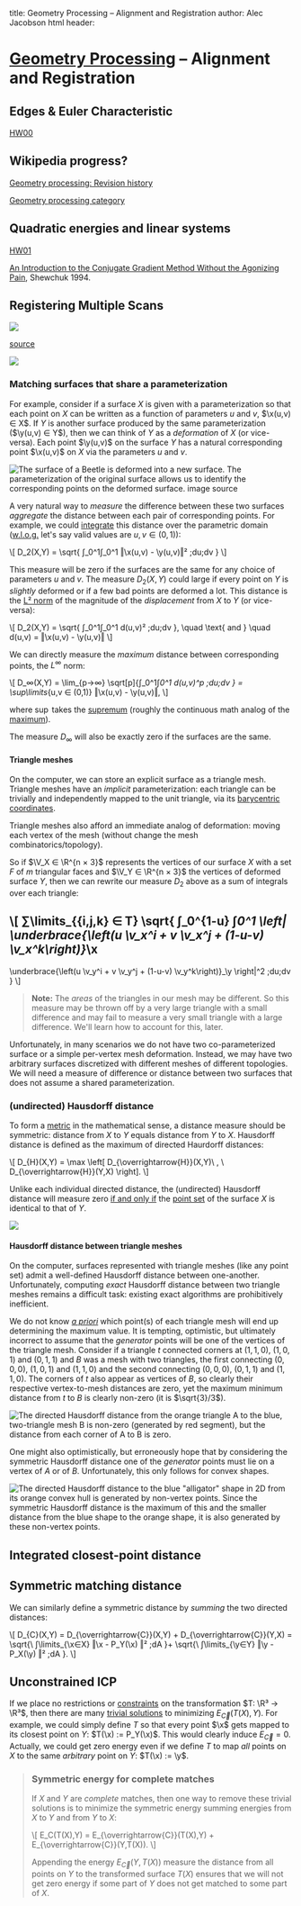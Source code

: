 title: Geometry Processing – Alignment and Registration
author: Alec Jacobson
html header:  <link rel="stylesheet" href=../style.css>
<link rel="stylesheet" href=style.css>
<script src="https://ajax.googleapis.com/ajax/libs/jquery/3.1.0/jquery.min.js"></script>
<script type="text/javascript" src="http://cdn.mathjax.org/mathjax/latest/MathJax.js?config=TeX-AMS-MML_HTMLorMML"></script>

# [Geometry Processing](../index.html) – Alignment and Registration

## Edges & Euler Characteristic 

[HW00](https://github.com/alecjacobson/geometry-processing-introduction)

## Wikipedia progress?

[Geometry processing: Revision history](https://en.wikipedia.org/w/index.php?title=Geometry_processing&action=history)

[Geometry processing category](https://en.wikipedia.org/wiki/Category:Geometry_processing)

## Quadratic energies and linear systems

[HW01](https://github.com/alecjacobson/geometry-processing-mesh-reconstruction)

[An Introduction to the Conjugate Gradient Method Without the Agonizing
Pain](https://www.cs.cmu.edu/~quake-papers/painless-conjugate-gradient.pdf),
Shewchuk 1994.

## Registering Multiple Scans

![](images/statue-registration.png)

[source](http://www.cs.unc.edu/~yumeng/)

![](images/bouaziz-kinect-acquisition-registration.jpg)

<div style="display:none">
$$\newcommand{\mat}[1]{\mathbf{#1}}$$
$$\newcommand{\vec}[1]{\mathbf{#1}}$$
$$\newcommand{\A}{\mat{A}}$$
$$\newcommand{\B}{\mat{B}}$$
$$\newcommand{\C}{\mat{C}}$$
$$\newcommand{\D}{\mat{D}}$$
$$\newcommand{\I}{\mat{I}}$$
$$\newcommand{\G}{\mat{G}}$$
$$\newcommand{\N}{\mat{N}}$$
$$\newcommand{\P}{\mat{P}}$$
$$\newcommand{\Rot}{\mat{R}}$$
$$\newcommand{\R}{\mathbb{R}}$$
$$\newcommand{\One}{\mathbf{1}}$$
$$\newcommand{\S}{\mathcal{S}}$$
$$\newcommand{\M}{\mat{M}}$$
$$\newcommand{\U}{\mat{U}}$$
$$\newcommand{\V}{\mat{V}}$$
$$\newcommand{\W}{\mat{W}}$$ 
$$\newcommand{\X}{\mat{X}}$$
$$\newcommand{\Y}{\mat{Y}}$$
$$\newcommand{\c}{\vec{c}}$$
$$\newcommand{\f}{\vec{f}}$$
$$\newcommand{\g}{\vec{g}}$$
$$\newcommand{\n}{\vec{n}}$$
$$\newcommand{\p}{\vec{p}}$$
$$\newcommand{\tr}[1]{\mathop{\text{tr}}{\left(#1\right)}}$$
$$\newcommand{\t}{\vec{t}}$$
$$\newcommand{\x}{\vec{x}}$$
$$\newcommand{\y}{\vec{y}}$$
$$\newcommand{\u}{\vec{u}}$$
$$\newcommand{\z}{\vec{z}}$$
$$\renewcommand{\v}{\vec{v}}$$
$$\newcommand{\transpose}{{\mathsf T}}$$
$$\newcommand{\argmin}{\mathop{\text{argmin}}}$$
$$\newcommand{\argmax}{\mathop{\text{argmax}}}$$
</div>

### Matching surfaces that share a parameterization

For example, consider if a surface $X$ is given with a parameterization so that
each point on $X$ can be written as a function of parameters $u$ and $v$,
$\x(u,v) ∈ X$. If $Y$ is another surface produced by the same parameterization
($\y(u,v) ∈ Y$), then we can think of $Y$ as a _deformation_ of $X$ (or
vice-versa). Each point $\y(u,v)$ on the surface $Y$ has a natural
corresponding point $\x(u,v)$ on $X$ via the parameters $u$ and $v$.

![The surface of a Beetle is _deformed_ into a new surface. The
parameterization of the original surface allows us to identify the
corresponding points on the deformed surface.
[image source](http://www.cs.cmu.edu/~kmcrane/)
](images/beetle-deformation.png)

A very natural way to _measure_ the difference between these two surfaces
_aggregate_ the distance between each pair of corresponding points. For
example, we could [integrate](https://en.wikipedia.org/wiki/Integral) this
distance over the parametric domain
([w.l.o.g.](https://en.wikipedia.org/wiki/Without_loss_of_generality) let's say
valid values are $u,v ∈ (0,1)$):

\\[
D_2(X,Y) = \sqrt{ ∫_0^1∫_0^1 ‖\x(u,v) - \y(u,v)‖² \;du\;dv }
\\]

This measure will be zero if the surfaces are the same for any choice of
parameters $u$ and $v$. The measure $D_2(X,Y)$ could large if every point on
$Y$ is _slightly_ deformed or if a few bad points are deformed a lot. This
distance is the [L²
norm](https://en.wikipedia.org/wiki/Norm_(mathematics)#Infinite-dimensional_case)
of the magnitude of the _displacement_ from $X$ to $Y$ (or vice-versa):

\\[
D_2(X,Y) = \sqrt{ ∫_0^1∫_0^1 d(u,v)² \;du\;dv }, \quad \text{ and } \quad d(u,v) = ‖\x(u,v) -
\y(u,v)‖
\\]

We can directly measure the _maximum_ distance between corresponding
points, the $L^∞$ norm:

\\[
D_∞(X,Y) = \lim_{p→∞} \sqrt[p]{∫_0^1∫_0^1 d(u,v)^p \;du\;dv } = \sup\limits_{u,v ∈
(0,1)} ‖\x(u,v) - \y(u,v)‖,
\\]

where $\sup$ takes the
[supremum](https://en.wikipedia.org/wiki/Infimum_and_supremum) (roughly the continuous math
analog of the [maximum](https://en.wikipedia.org/wiki/Maxima_and_minima)).

The measure $D_∞$ will also be exactly zero if the surfaces are the same.

#### Triangle meshes

On the computer, we can store an explicit surface as a triangle mesh. Triangle
meshes have an _implicit_ parameterization: each triangle can be trivially
and independently mapped to the unit triangle, via its [barycentric
coordinates](https://en.wikipedia.org/wiki/Barycentric_coordinate_system#Barycentric_coordinates_on_triangles).

Triangle meshes also afford an immediate analog of deformation: moving each
vertex of the mesh (without change the mesh combinatorics/topology).

So if $\V_X ∈ \R^{n × 3}$ represents the vertices of our surface $X$ with a set
$F$ of $m$
triangular faces and  $\V_Y ∈ \R^{n × 3}$ the vertices of deformed surface $Y$,
then we can rewrite our measure $D_2$ above as a sum of integrals over each
triangle:

\\[
∑\limits_{\{i,j,k\} ∈ T}  \sqrt{ ∫_0^{1-u} ∫_0^1 
\left\|
\underbrace{\left(u \v_x^i + v \v_x^j + (1-u-v) \v_x^k\right)}_\x
-
\underbrace{\left(u \v_y^i + v \v_y^j + (1-u-v) \v_y^k\right)}_\y
\right\|^2 \;du\;dv }
\\]

> **Note:** The _areas_ of the triangles in our mesh may be different. So this
> measure may be thrown off by a very large triangle with a small difference
> and may fail to measure a very small triangle with a large difference. We'll
> learn how to account for this, later.

Unfortunately, in many scenarios we do not have two co-parameterized surface or
a simple per-vertex mesh deformation. Instead, we may have two arbitrary
surfaces discretized with different meshes of different
topologies. We will need a measure of difference or distance between two
surfaces that does not assume a shared parameterization.

### (undirected) Hausdorff distance

To form a [metric](https://en.wikipedia.org/wiki/Metric_(mathematics)) in the
mathematical sense, a distance measure should be symmetric: distance from $X$
to $Y$ equals distance from $Y$ to $X$. Hausdorff distance is defined as the
maximum of directed Haurdorff distances:

\\[
D_{H}(X,Y) = \max \left[ D_{\overrightarrow{H}}(X,Y)\ , \ D_{\overrightarrow{H}}(Y,X) \right].
\\]

Unlike each individual directed distance, the (undirected) Hausdorff distance
will measure zero [if and only
if](https://en.wikipedia.org/wiki/If_and_only_if) the [point
set](https://en.wikipedia.org/wiki/Euclidean_space#Balls.2C_spheres.2C_and_hypersurfaces)
of the surface $X$ is identical to that of $Y$.

![](images/hausdorff-distance-2d.png)

#### Hausdorff distance between triangle meshes

On the computer, surfaces represented with triangle meshes (like any point set)
admit a well-defined Hausdorff distance between one-another. Unfortunately,
computing _exact_ Hausdorff distance between two triangle meshes remains a
difficult task: existing exact algorithms are prohibitively inefficient.

We do not know [_a
priori_](https://en.wikipedia.org/wiki/A_priori_and_a_posteriori) which
point(s) of each triangle mesh will end up determining the maximum value. It is
tempting, optimistic, but ultimately incorrect to assume that the _generator_
points will be one of the vertices of the triangle mesh. Consider if a triangle
$t$ connected corners at $(1,1,0)$, $(1,0,1)$ and $(0,1,1)$ and $B$ was a mesh
with two triangles, the first connecting $(0,0,0)$, $(1,0,1)$ and $(1,1,0)$ and
the second connecting $(0,0,0)$, $(0,1,1)$ and $(1,1,0)$. The corners of $t$
also appear as vertices of $B$, so clearly their respective vertex-to-mesh
distances are zero, yet the maximum minimum distance from $t$ to $B$ is clearly
non-zero (it is $\sqrt{3}/3$).

![The directed Hausdorff distance from the orange triangle $A$ to
the blue, two-triangle mesh $B$ is non-zero (generated by red segment), but the
distance from each corner of $A$ to $B$ is
zero.](images/hausdorff-counterexample-3d.jpg)

One might also optimistically, but erroneously hope that by considering the
symmetric Hausdorff distance one of the _generator_ points must lie on a vertex
of $A$ or of $B$. Unfortunately, this only follows for convex shapes.

![The directed Hausdorff distance _to_ the blue "alligator" shape
in 2D _from_ its orange convex hull is generated by non-vertex points. Since
the symmetric Hausdorff distance is the maximum of this and the smaller
distance from the blue shape to the orange shape, it is also generated by these
non-vertex points.](images/hausdorff-non-convex-2d.png)

## Integrated closest-point distance

## Symmetric matching distance

We can similarly define a symmetric distance by _summing_ the two directed
distances:

\\[
D_{C}(X,Y) = 
D_{\overrightarrow{C}}(X,Y) +
D_{\overrightarrow{C}}(Y,X) = 
\sqrt{\ ∫\limits_{\x∈X} ‖\x - P_Y(\x) ‖² \;dA }+
\sqrt{\ ∫\limits_{\y∈Y} ‖\y - P_X(\y) ‖² \;dA }.
\\]


## Unconstrained ICP

If we place no restrictions or
[constraints](https://en.wikipedia.org/wiki/Constrained_optimization) on the
transformation $T: \R³ → \R³$, then there are many [trivial
solutions](https://en.wikipedia.org/wiki/Triviality_(mathematics)) to
minimizing $E_{\overrightarrow{C}}(T(X),Y)$. For example, we could simply
define $T$ so that every point $\x$ gets mapped to its closest point on $Y$:
$T(\x) := P_Y(\x)$. This would clearly induce $E_{\overrightarrow{C}}=0$.
Actually, we could get zero energy even if we define $T$ to map _all_ points on
$X$ to the same _arbitrary_ point on $Y$: $T(\x) := \y$.

> ### Symmetric energy for complete matches
> 
> If $X$ and $Y$ are _complete_ matches, then one way to remove these trivial
> solutions is to minimize the symmetric energy summing energies from $X$ to $Y$
> and from $Y$ to $X$:
> 
> \\[
> E_C(T(X),Y) = E_{\overrightarrow{C}}(T(X),Y) + E_{\overrightarrow{C}}(Y,T(X)).
> \\]
> 
> Appending the energy $E_{\overrightarrow{C}}(Y,T(X))$ measure the distance
> from all points on $Y$ to the transformed surface $T(X)$ ensures that we will
> not get zero energy if some part of $Y$ does not get matched to some part of
> $X$.


<script>
var images = $("figure img");
$.each(images, function() {
    $(this).replaceWith($("<a href='"+this.src+"'>"+this.outerHTML+"</a>"));
    });
</script>
